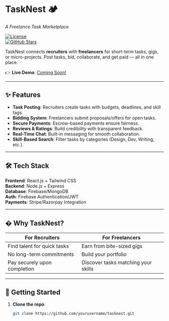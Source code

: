 # TaskNest 🏕️  
*A Freelance Task Marketplace*  

[![License](https://img.shields.io/badge/license-MIT-blue)](LICENSE)  
[![GitHub Stars](https://img.shields.io/github/stars/yourusername/tasknest?style=social)](https://github.com/analogsoul13/TaskNest-Backend)  

TaskNest connects **recruiters** with **freelancers** for short-term tasks, gigs, or micro-projects. Post tasks, bid, collaborate, and get paid — all in one place.  

👉 **Live Demo**: [Coming Soon!]()  

---

## ✨ Features  
- **Task Posting**: Recruiters create tasks with budgets, deadlines, and skill tags.  
- **Bidding System**: Freelancers submit proposals/offers for open tasks.  
- **Secure Payments**: Escrow-based payments ensure fairness.  
- **Reviews & Ratings**: Build credibility with transparent feedback.  
- **Real-Time Chat**: Built-in messaging for smooth collaboration.  
- **Skill-Based Search**: Filter tasks by categories (Design, Dev, Writing, etc.).  

---

## 🛠️ Tech Stack  
**Frontend**: React.js + Tailwind CSS  
**Backend**: Node.js + Express  
**Database**: Firebase/MongoDB  
**Auth**: Firebase Authentication/JWT  
**Payments**: Stripe/Razorpay Integration  

---

## � Why TaskNest?  
| For **Recruiters** | For **Freelancers** |  
|---------------------|----------------------|  
| Find talent for quick tasks | Earn from bite-sized gigs |  
| No long-term commitments | Build your portfolio |  
| Pay securely upon completion | Discover tasks matching your skills |  

---

## 📌 Getting Started  
1. **Clone the repo**:  
   ```bash  
   git clone https://github.com/yourusername/tasknest.git  
